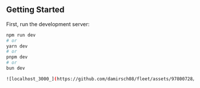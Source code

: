 ## Getting Started

First, run the development server:

```bash
npm run dev
# or
yarn dev
# or
pnpm dev
# or
bun dev

![localhost_3000_](https://github.com/damirsch08/fleet/assets/97800728/97e61ad9-0824-403c-9c2d-bce40214e25f)
